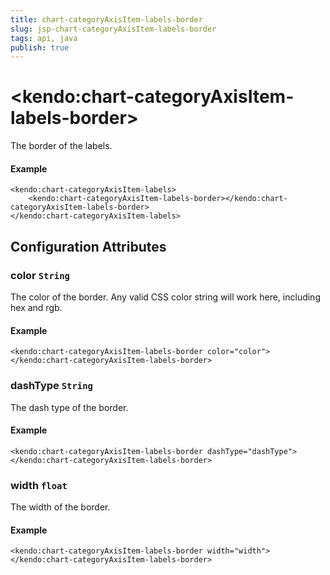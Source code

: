 ```yaml
---
title: chart-categoryAxisItem-labels-border
slug: jsp-chart-categoryAxisItem-labels-border
tags: api, java
publish: true
---
```


# \<kendo:chart-categoryAxisItem-labels-border\>

The border of the labels.

#### Example
    <kendo:chart-categoryAxisItem-labels>
        <kendo:chart-categoryAxisItem-labels-border></kendo:chart-categoryAxisItem-labels-border>
    </kendo:chart-categoryAxisItem-labels>

## Configuration Attributes

### color `String`

The color of the border. Any valid CSS color string will work here, including hex and rgb.

#### Example
    <kendo:chart-categoryAxisItem-labels-border color="color">
    </kendo:chart-categoryAxisItem-labels-border>

### dashType `String`

The dash type of the border.

#### Example
    <kendo:chart-categoryAxisItem-labels-border dashType="dashType">
    </kendo:chart-categoryAxisItem-labels-border>

### width `float`

The width of the border.

#### Example
    <kendo:chart-categoryAxisItem-labels-border width="width">
    </kendo:chart-categoryAxisItem-labels-border>


